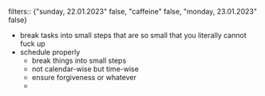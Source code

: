 filters:: {"sunday, 22.01.2023" false, "caffeine" false, "monday, 23.01.2023" false}

- break tasks into small steps that are so small that you literally cannot fuck up
- schedule properly
	- break things into small steps
	- not calendar-wise but time-wise
	- ensure forgiveness or whatever
	-